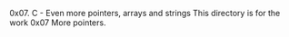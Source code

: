 0x07. C - Even more pointers, arrays and strings
This directory is for the work 0x07
More pointers.
